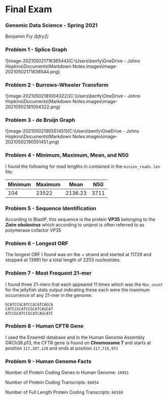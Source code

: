 # Final Exam

### Genomic Data Science - Spring 2021

*Benjamin Fry (bfry2)*

### Problem 1 - Splice Graph

![image-20210502171636544](C:\Users\benfy\OneDrive - Johns Hopkins\Documents\Markdown Notes\.images\image-20210502171636544.png)







### Problem 2 - Burrows-Wheeler Transform

![image-20210502181004322](C:\Users\benfy\OneDrive - Johns Hopkins\Documents\Markdown Notes\.images\image-20210502181004322.png)













### Problem 3 - de Bruijn Graph

![image-20210502190551451](C:\Users\benfy\OneDrive - Johns Hopkins\Documents\Markdown Notes\.images\image-20210502190551451.png)



### Problem 4 - Minimum, Maximum, Mean, and N50

I found the following for read lengths in contained in the `minion_reads.len` file:

| Minimum | Maximum | Mean    | N50  |
| ------- | ------- | ------- | ---- |
| 104     | 23522   | 2136.23 | 3711 |



### Problem 5 - Sequence Identification

According to BlastP, this sequence is the protein **VP35** belonging to the ***Zaire ebolavirus*** which according to uniprot is often referred to as polymerase cofactor VP35



### Problem 6 - Longest ORF

The longest ORF I found was on the + strand and started at 11729 and stopped at 13981 for a total length of 2253 nucleotides.



### Problem 7 - Most Frequent 21-mer

I found three 21-mers that each appeared 11 times which was the `Max_count` for the jellyfish stats output indicating these each were the maximum occurrence of any 21-mer in the genome:

```
GCATCCGCATCCGCATCAGCA
CATCCGCATCCGCATCAGCAT
ATCCGCATCCGCATCAGCATC
```



### Problem 8 - Human CFTR Gene 

I used the Ensembl database and in the Human Genome Assembly GRCh38.p13, the CFTR gene is found on **Chromosome 7**  and starts at position `117,287,120` and ends at position `117,715,971`



### Problem 9 - Human Genome Facts

Number of Protein Coding Genes in Human Genome: `19951`

Number of Protein Coding Transcripts: `86054`

Number of Full Length Protein Coding Transcripts: `60169`

